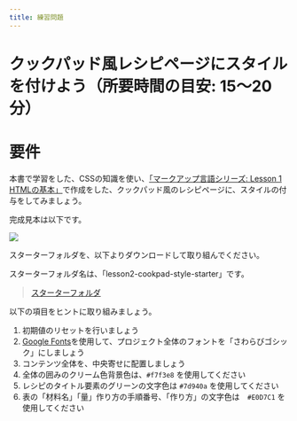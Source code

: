 ```yaml
---
title: 練習問題
---
```


# クックパッド風レシピページにスタイルを付けよう（所要時間の目安: 15〜20分）

# 要件

本書で学習をした、CSSの知識を使い、[「マークアップ言語シリーズ: Lesson 1 HTMLの基本」](https://zenn.dev/arisa_dev/books/markup-lesson1)で作成をした、クックパッド風のレシピページに、スタイルの付与をしてみましょう。

完成見本は以下です。

![](https://storage.googleapis.com/zenn-user-upload/f8fd5o49s546fs8t1devbj9atvsm)

スターターフォルダを、以下よりダウンロードして取り組んでください。

スターターフォルダ名は、「lesson2-cookpad-style-starter」です。

> [スターターフォルダ](https://github.com/schabibi1/zenn-book-challenges)

以下の項目をヒントに取り組みましょう。

1. 初期値のリセットを行いましょう
2. [Google Fonts](https://googlefonts.github.io/japanese/)を使用して、プロジェクト全体のフォントを「さわらびゴシック」にしましょう
3. コンテンツ全体を、中央寄せに配置しましょう
4. 全体の囲みのクリーム色背景色は、`#f7f3e8` を使用してください
5. レシピのタイトル要素のグリーンの文字色は `#7d940a` を使用してください
6. 表の「材料名」「量」作り方の手順番号、「作り方」の文字色は　`#E0D7C1` を使用してください